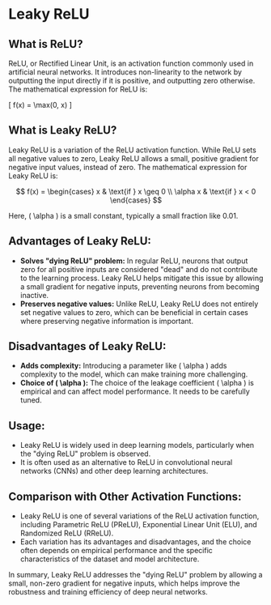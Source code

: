 # Leaky ReLU

## What is ReLU?

ReLU, or Rectified Linear Unit, is an activation function commonly used in artificial neural networks. It introduces non-linearity to the network by outputting the input directly if it is positive, and outputting zero otherwise. The mathematical expression for ReLU is:

\[ f(x) = \max(0, x) \]

## What is Leaky ReLU?

Leaky ReLU is a variation of the ReLU activation function. While ReLU sets all negative values to zero, Leaky ReLU allows a small, positive gradient for negative input values, instead of zero. The mathematical expression for Leaky ReLU is:

$$ f(x) = \begin{cases}
    x & \text{if } x \geq 0 \\
    \alpha x & \text{if } x < 0
\end{cases} $$



Here, \( \alpha \) is a small constant, typically a small fraction like 0.01.

## Advantages of Leaky ReLU:

- **Solves "dying ReLU" problem:** In regular ReLU, neurons that output zero for all positive inputs are considered "dead" and do not contribute to the learning process. Leaky ReLU helps mitigate this issue by allowing a small gradient for negative inputs, preventing neurons from becoming inactive.
- **Preserves negative values:** Unlike ReLU, Leaky ReLU does not entirely set negative values to zero, which can be beneficial in certain cases where preserving negative information is important.

## Disadvantages of Leaky ReLU:

- **Adds complexity:** Introducing a parameter like \( \alpha \) adds complexity to the model, which can make training more challenging.
- **Choice of \( \alpha \):** The choice of the leakage coefficient \( \alpha \) is empirical and can affect model performance. It needs to be carefully tuned.

## Usage:

- Leaky ReLU is widely used in deep learning models, particularly when the "dying ReLU" problem is observed.
- It is often used as an alternative to ReLU in convolutional neural networks (CNNs) and other deep learning architectures.

## Comparison with Other Activation Functions:

- Leaky ReLU is one of several variations of the ReLU activation function, including Parametric ReLU (PReLU), Exponential Linear Unit (ELU), and Randomized ReLU (RReLU).
- Each variation has its advantages and disadvantages, and the choice often depends on empirical performance and the specific characteristics of the dataset and model architecture.

In summary, Leaky ReLU addresses the "dying ReLU" problem by allowing a small, non-zero gradient for negative inputs, which helps improve the robustness and training efficiency of deep neural networks.
